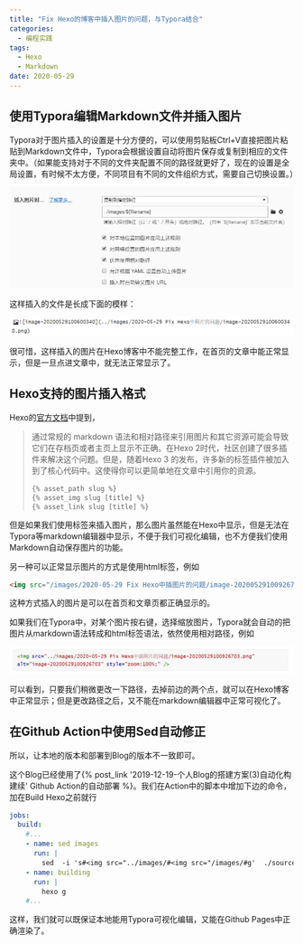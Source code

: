 ```yaml
---
title: "Fix Hexo的博客中插入图片的问题，与Typora结合"
categories:
  - 编程实践
tags:
  - Hexo
  - Markdown
date: 2020-05-29
---
```




## 使用Typora编辑Markdown文件并插入图片

Typora对于图片插入的设置是十分方便的，可以使用剪贴板Ctrl+V直接把图片粘贴到Markdown文件中，Typora会根据设置自动将图片保存或复制到相应的文件夹中。（如果能支持对于不同的文件夹配置不同的路径就更好了，现在的设置是全局设置，有时候不太方便，不同项目有不同的文件组织方式，需要自己切换设置。）

<img src="../images/2020-05-29 Fix Hexo中插图片的问题/image-20200529100600340.png" alt="image-20200529100600340" style="zoom:100%;" />

这样插入的文件是长成下面的模样：

<img src="../images/2020-05-29 Fix Hexo中插图片的问题/image-20200529100926703.png" alt="image-20200529100926703" style="zoom:100%;" />

很可惜，这样插入的图片在Hexo博客中不能完整工作，在首页的文章中能正常显示，但是一旦点进文章中，就无法正常显示了。



## Hexo支持的图片插入格式

Hexo的[官方文档](https://hexo.io/zh-cn/docs/asset-folders.html)中提到，

> 通过常规的 markdown 语法和相对路径来引用图片和其它资源可能会导致它们在存档页或者主页上显示不正确。在Hexo 2时代，社区创建了很多插件来解决这个问题。但是，随着Hexo 3 的发布，许多新的标签插件被加入到了核心代码中。这使得你可以更简单地在文章中引用你的资源。
>
> ```
> {% asset_path slug %}
> {% asset_img slug [title] %}
> {% asset_link slug [title] %}
> ```

但是如果我们使用标签来插入图片，那么图片虽然能在Hexo中显示，但是无法在Typora等markdown编辑器中显示，不便于我们可视化编辑，也不方便我们使用Markdown自动保存图片的功能。

另一种可以正常显示图片的方式是使用html标签，例如

```html
<img src="/images/2020-05-29 Fix Hexo中插图片的问题/image-20200529100926703.png" alt="image-20200529100926703" style="zoom:100%;" />
```

这种方式插入的图片是可以在首页和文章页都正确显示的。



如果我们在Typora中，对某个图片按右键，选择缩放图片，Typora就会自动的把图片从markdown语法转成和html标签语法，依然使用相对路径，例如

![image-20200529104216661](../images/2020-05-29-FixHexo中插图片的问题/image-20200529104216661.png)

可以看到，只要我们稍微更改一下路径，去掉前边的两个点，就可以在Hexo博客中正常显示；但是更改路径之后，又不能在markdown编辑器中正常可视化了。



## 在Github Action中使用Sed自动修正

所以，让本地的版本和部署到Blog的版本不一致即可。

这个Blog已经使用了{% post_link '2019-12-19-个人Blog的搭建方案(3)自动化构建续' Github Action的自动部署 %}。我们在Action中的脚本中增加下边的命令，加在Build Hexo之前就行

```yaml
jobs:
  build:
    #...
    - name: sed images
      run: |
        sed  -i 's#<img src="../images/#<img src="/images/#g'  ./source/_posts/*.md
    - name: building
      run: |
        hexo g
    #...
```

这样，我们就可以既保证本地能用Typora可视化编辑，又能在Github Pages中正确渲染了。

